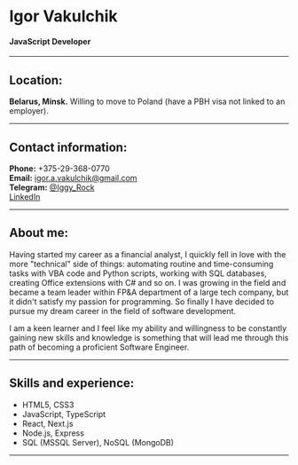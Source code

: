 # Igor Vakulchik

#### JavaScript Developer

---

## Location:

**Belarus, Minsk.** Willing to move to Poland (have a PBH visa not linked to an employer).

---

## Contact information:

**Phone:** +375-29-368-0770\
**Email:** igor.a.vakulchik@gmail.com\
**Telegram:** [@Iggy_Rock](https://t.me/Iggy_Rock)\
[LinkedIn](https://www.linkedin.com/in/igor-vakulchik/)

---

## About me:

Having started my career as a financial analyst, I quickly fell in love with the more "technical" side of things: automating routine and time-consuming tasks with VBA code and Python scripts, working with SQL databases, creating Office extensions with C# and so on. I was growing in the field and became a team leader within FP&A department of a large tech company, but it didn't satisfy my passion for programming. So finally I have decided to pursue my dream career in the field of software development.

I am a keen learner and I feel like my ability and willingness to be constantly gaining new skills and knowledge is something that will lead me through this path of becoming a proficient Software Engineer.

---

## Skills and experience:

- HTML5, CSS3
- JavaScript, TypeScript
- React, Next.js
- Node.js, Express
- SQL (MSSQL Server), NoSQL (MongoDB)

---
